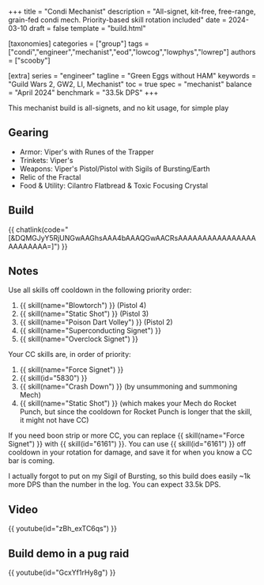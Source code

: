+++
title = "Condi Mechanist"
description = "All-signet, kit-free, free-range, grain-fed condi mech. Priority-based skill rotation included"
date = 2024-03-10
draft = false
template = "build.html"

[taxonomies]
categories = ["group"]
tags = ["condi","engineer","mechanist","eod","lowcog","lowphys","lowrep"]
authors = ["scooby"]

[extra]
series = "engineer"
tagline = "Green Eggs without HAM"
keywords = "Guild Wars 2, GW2, LI, Mechanist"
toc = true
spec = "mechanist"
balance = "April 2024"
benchmark = "33.5k DPS"
+++

This mechanist build is all-signets, and no kit usage, for simple play

## Gearing

- Armor: Viper's with Runes of the Trapper
- Trinkets: Viper's
- Weapons: Viper's Pistol/Pistol with Sigils of Bursting/Earth
- Relic of the Fractal
- Food & Utility: Cilantro Flatbread & Toxic Focusing Crystal

## Build

{{ chatlink(code="[&DQMGJyY5RjUNGwAAGhsAAA4bAAAQGwAACRsAAAAAAAAAAAAAAAAAAAAAAAA=]") }}

## Notes

Use all skills off cooldown in the following priority order:

1. {{ skill(name="Blowtorch") }} (Pistol 4)  
2. {{ skill(name="Static Shot") }} (Pistol 3)  
3. {{ skill(name="Poison Dart Volley") }} (Pistol 2)  
4. {{ skill(name="Superconducting Signet") }}  
5. {{ skill(name="Overclock Signet") }}

Your CC skills are, in order of priority:

1. {{ skill(name="Force Signet") }}  
2. {{ skill(id="5830") }}  
3. {{ skill(name="Crash Down") }} (by unsummoning and summoning Mech)  
4. {{ skill(name="Static Shot") }} (which makes your Mech do Rocket Punch, but since the cooldown for Rocket Punch is longer that the skill, it might not have CC)

If you need boon strip or more CC, you can replace {{ skill(name="Force Signet") }} with {{ skill(id="6161") }}. You can use {{ skill(id="6161") }} off cooldown in your rotation for damage, and save it for when you know a CC bar is coming.

I actually forgot to put on my Sigil of Bursting, so this build does easily ~1k more DPS than the number in the log. You can expect 33.5k DPS.

## Video

{{ youtube(id="zBh_exTC6qs") }}

## Build demo in a pug raid

{{ youtube(id="GcxYf1rHy8g") }}
